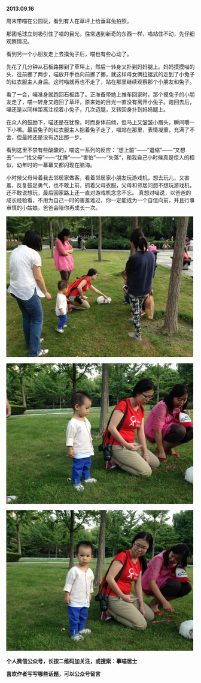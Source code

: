 
          
            
**2013.09.16**

周末带喵在公园玩，看到有人在草坪上给垂耳兔拍照。

那团毛球立刻吸引住了喵的目光，往常遇到新奇的东西一样，喵站住不动，先仔细观察情况。

看到另一个小朋友走上去摸兔子后，喵也有些心动了。

先花了几分钟从石板路挪到了草坪上，然后一转身又扑到妈妈腿上。妈妈摸摸喵的头，往前挪了两步，喵放开手也向前挪了挪，就这样母女俩拉锯式的走到了小兔子的红衣服主人身后。这时喵就再也不走了，站在那里继续观察那个小朋友和兔子。

看了一会，喵准身就跑回石板路了。正准备带她上推车回家时，那个摸兔子的小朋友走了，喵一转身又跑回了草坪，原来她的目光一直没有离开小兔子。跑回去后，喵还是以同样距离注视着小兔子，几次迈腿，又转回身扑到妈妈腿上。

在众人的鼓励下，喵还是在犹豫，时而身体前倾，但马上又皱皱小眉头，瞬间嚼一下小嘴。最后兔子的红衣服主人抱着兔子走了，喵站在那里，表情凝重，充满了不舍，但最终还是没有迈出那一步。

看到这里不禁有些酸酸的，喵这一系列的反应：“想上前”——“退缩”——“又想去”——“找父母”——“犹豫”——“害怕”——“失落”，和我自己小时候真是惊人的相似，幼年时的一幕幕又都闪现在脑海。

小时候父母带着我去邻居家做客，看着邻居家小朋友玩游戏机，想去玩儿，又害羞，反复鼓足勇气，也不敢上前，抓着父母衣服，父母和邻居问想不想玩游戏机，还不敢说想玩，最后回家路上还一直对游戏机念念不忘。
真想对喵说，以爸爸的成长经验看，不用为自己一时的害羞难过，你一定能成为一个自信向前，并且行事审慎的小姑娘。爸爸会陪你再成长一次。



![](img/51001-9ee5a8b8849c1140.jpg)






![](img/51001-3c5b06f7d5382a6e.jpg)






![](img/51001-4cc9839b2c372831.jpg)





**个人微信公众号，长按二维码加关注，或搜索：摹喵居士**

**喜欢作者写写哪些话题，可以公众号留言**




          
        